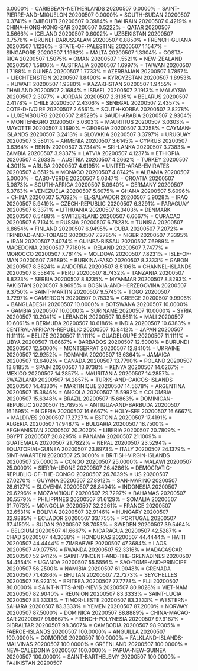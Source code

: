 0.0000% = CARIBBEAN-NETHERLANDS 20200507 
0.0000% = SAINT-PIERRE-AND-MIQUELON 20200507 
0.0000% = SOUTH-SUDAN 20200507 
0.3741% = DJIBOUTI 20200507 
0.3984% = BAHRAIN 20200507 
0.4219% = CHINA-HONG-KONG-SAR 20200507 
0.5222% = QATAR 20200507 
0.5666% = ICELAND 20200507 
0.6002% = UZBEKISTAN 20200507 
0.7576% = BRUNEI-DARUSSALAM 20200507 
0.8850% = FRENCH-GUIANA 20200507 
1.1236% = STATE-OF-PALESTINE 20200507 
1.1547% = SINGAPORE 20200507 
1.1962% = MALTA 20200507 
1.3304% = COSTA-RICA 20200507 
1.5075% = OMAN 20200507 
1.5521% = NEW-ZEALAND 20200507 
1.5806% = AUSTRALIA 20200507 
1.6997% = TAIWAN 20200507 
1.7188% = GUINEA 20200507 
1.7733% = AZERBAIJAN 20200507 
1.7857% = LIECHTENSTEIN 20200507 
1.8490% = KYRGYZSTAN 20200507 
1.8953% = KUWAIT 20200507 
1.9380% = KAZAKHSTAN 20200507 
1.9455% = THAILAND 20200507 
2.1684% = ISRAEL 20200507 
2.1913% = MALAYSIA 20200507 
2.3077% = JORDAN 20200507 
2.3135% = BELARUS 20200507 
2.4178% = CHILE 20200507 
2.4306% = SENEGAL 20200507 
2.4357% = COTE-D-IVOIRE 20200507 
2.6561% = SOUTH-KOREA 20200507 
2.8278% = LUXEMBOURG 20200507 
2.8529% = SAUDI-ARABIA 20200507 
2.9304% = MONTENEGRO 20200507 
3.0303% = MAURITIUS 20200507 
3.0303% = MAYOTTE 20200507 
3.1690% = GEORGIA 20200507 
3.2258% = CAYMAN-ISLANDS 20200507 
3.2413% = SLOVAKIA 20200507 
3.3797% = URUGUAY 20200507 
3.5801% = ARMENIA 20200507 
3.6145% = CYPRUS 20200507 
3.6364% = BENIN 20200507 
3.7344% = SRI-LANKA 20200507 
3.7383% = ZAMBIA 20200507 
3.9337% = LATVIA 20200507 
4.1237% = ETHIOPIA 20200507 
4.2633% = AUSTRIA 20200507 
4.2662% = TURKEY 20200507 
4.3011% = ARUBA 20200507 
4.6195% = UNITED-ARAB-EMIRATES 20200507 
4.6512% = MONACO 20200507 
4.8742% = ALBANIA 20200507 
5.0000% = CABO-VERDE 20200507 
5.0347% = CROATIA 20200507 
5.0873% = SOUTH-AFRICA 20200507 
5.0940% = GERMANY 20200507 
5.3763% = VENEZUELA 20200507 
5.6075% = GHANA 20200507 
5.6096% = CHINA 20200507 
5.7692% = EL-SALVADOR 20200507 
5.9028% = IRAQ 20200507 
5.9419% = CZECH-REPUBLIC 20200507 
6.3291% = PARAGUAY 20200507 
6.3371% = LITHUANIA 20200507 
6.3403% = DENMARK 20200507 
6.5488% = SWITZERLAND 20200507 
6.6667% = CURACAO 20200507 
6.7134% = RUSSIA 20200507 
6.7823% = TUNISIA 20200507 
6.8654% = FINLAND 20200507 
6.9495% = CUBA 20200507 
7.2072% = TRINIDAD-AND-TOBAGO 20200507 
7.2785% = NIGER 20200507 
7.3395% = IRAN 20200507 
7.4074% = GUINEA-BISSAU 20200507 
7.6989% = MACEDONIA 20200507 
7.7180% = IRELAND 20200507 
7.7477% = MOROCCO 20200507 
7.7614% = MOLDOVA 20200507 
7.8231% = ISLE-OF-MAN 20200507 
7.8689% = BURKINA-FASO 20200507 
8.3333% = GABON 20200507 
8.3624% = ANDORRA 20200507 
8.5106% = CHANNEL-ISLANDS 20200507 
8.5584% = PERU 20200507 
8.7432% = TANZANIA 20200507 
8.8223% = SERBIA 20200507 
8.8235% = MYANMAR 20200507 
8.8293% = PAKISTAN 20200507 
8.9695% = BOSNIA-AND-HERZEGOVINA 20200507 
9.3750% = SAINT-MARTIN 20200507 
9.5745% = TOGO 20200507 
9.7297% = CAMEROON 20200507 
9.7833% = GREECE 20200507 
9.9906% = BANGLADESH 20200507 
10.0000% = BOTSWANA 20200507 
10.0000% = GAMBIA 20200507 
10.0000% = SURINAME 20200507 
10.0000% = SYRIA 20200507 
10.2041% = LEBANON 20200507 
10.5611% = MALI 20200507 
10.6061% = BERMUDA 20200507 
10.6186% = INDIA 20200507 
10.6383% = CENTRAL-AFRICAN-REPUBLIC 20200507 
10.8412% = JAPAN 20200507 
11.1111% = BELIZE 20200507 
11.1111% = GUADELOUPE 20200507 
11.1111% = LIBYA 20200507 
11.6667% = BARBADOS 20200507 
12.5000% = BURUNDI 20200507 
12.5000% = MONTSERRAT 20200507 
12.8410% = UKRAINE 20200507 
12.9252% = ROMANIA 20200507 
13.6364% = JAMAICA 20200507 
13.6402% = CANADA 20200507 
13.7790% = POLAND 20200507 
13.8185% = SPAIN 20200507 
13.9738% = KENYA 20200507 
14.0267% = MEXICO 20200507 
14.2857% = MAURITANIA 20200507 
14.2857% = SWAZILAND 20200507 
14.2857% = TURKS-AND-CAICOS-ISLANDS 20200507 
14.4330% = MARTINIQUE 20200507 
14.5678% = ARGENTINA 20200507 
15.3846% = ANGOLA 20200507 
15.5992% = COLOMBIA 20200507 
15.6348% = BRAZIL 20200507 
15.6863% = DOMINICAN-REPUBLIC 20200507 
15.7895% = ANTIGUA-AND-BARBUDA 20200507 
16.1695% = NIGERIA 20200507 
16.6667% = HOLY-SEE 20200507 
16.6667% = MALDIVES 20200507 
17.2727% = ESTONIA 20200507 
17.4191% = ALGERIA 20200507 
17.9487% = BULGARIA 20200507 
18.7500% = AFGHANISTAN 20200507 
20.2020% = LIBERIA 20200507 
20.7809% = EGYPT 20200507 
20.8295% = PANAMA 20200507 
21.1009% = GUATEMALA 20200507 
21.7822% = NEPAL 20200507 
23.5294% = EQUATORIAL-GUINEA 20200507 
23.8973% = ITALY 20200507 
24.1379% = SINT-MAARTEN 20200507 
25.0000% = BRITISH-VIRGIN-ISLANDS 20200507 
25.0000% = CONGO 20200507 
25.0000% = MALAWI 20200507 
25.0000% = SIERRA-LEONE 20200507 
26.4286% = DEMOCRATIC-REPUBLIC-OF-THE-CONGO 20200507 
26.7639% = US 20200507 
27.0270% = GUYANA 20200507 
27.8912% = SAN-MARINO 20200507 
28.6127% = SLOVENIA 20200507 
28.8404% = INDONESIA 20200507 
29.6296% = MOZAMBIQUE 20200507 
29.7297% = BAHAMAS 20200507 
30.5579% = PHILIPPINES 20200507 
31.6129% = SOMALIA 20200507 
31.7073% = MONGOLIA 20200507 
32.2261% = FRANCE 20200507 
32.6531% = BOLIVIA 20200507 
32.9146% = HUNGARY 20200507 
32.9885% = ECUADOR 20200507 
33.1755% = PORTUGAL 20200507 
37.4150% = SUDAN 20200507 
38.7053% = SWEDEN 20200507 
39.5464% = BELGIUM 20200507 
41.6667% = NICARAGUA 20200507 
42.5287% = CHAD 20200507 
44.3038% = HONDURAS 20200507 
44.4444% = HAITI 20200507 
44.4444% = ZIMBABWE 20200507 
47.3684% = LAOS 20200507 
49.0775% = RWANDA 20200507 
52.3316% = MADAGASCAR 20200507 
52.9412% = SAINT-VINCENT-AND-THE-GRENADINES 20200507 
54.4554% = UGANDA 20200507 
55.5556% = SAO-TOME-AND-PRINCIPE 20200507 
56.2500% = NAMIBIA 20200507 
61.9048% = GRENADA 20200507 
71.4286% = BHUTAN 20200507 
72.7273% = SEYCHELLES 20200507 
76.9231% = ERITREA 20200507 
77.7778% = FIJI 20200507 
80.0000% = SAINT-KITTS-AND-NEVIS 20200507 
80.9028% = VIET-NAM 20200507 
82.9040% = REUNION 20200507 
83.3333% = SAINT-LUCIA 20200507 
83.3333% = TIMOR-LESTE 20200507 
83.3333% = WESTERN-SAHARA 20200507 
83.3333% = YEMEN 20200507 
87.2000% = NORWAY 20200507 
87.5000% = DOMINICA 20200507 
88.8889% = CHINA-MACAO-SAR 20200507 
91.6667% = FRENCH-POLYNESIA 20200507 
97.9167% = GIBRALTAR 20200507 
98.3607% = CAMBODIA 20200507 
98.9305% = FAEROE-ISLANDS 20200507 
100.0000% = ANGUILLA 20200507 
100.0000% = COMOROS 20200507 
100.0000% = FALKLAND-ISLANDS-MALVINAS 20200507 
100.0000% = GREENLAND 20200507 
100.0000% = NEW-CALEDONIA 20200507 
100.0000% = PAPUA-NEW-GUINEA 20200507 
100.0000% = SAINT-BARTHELEMY 20200507 
100.0000% = TAJIKISTAN 20200507 
